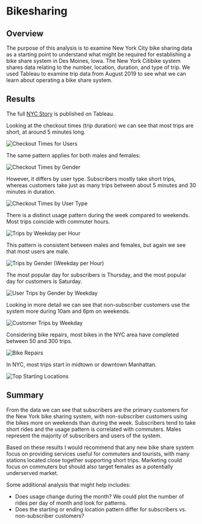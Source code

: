 # Bikesharing

## Overview

The purpose of this analysis is to examine New York City bike sharing data as a starting point to understand what might be required for establishing a bike share system in Des Moines, Iowa. The New York Citibike system shares data relating to the number, location, duration, and type of trip. We used Tableau to examine trip data from August 2019 to see what we can learn about operating a bike share system.

## Results

The full [NYC Story](https://public.tableau.com/app/profile/sophie2348/viz/citibike_16483903590760/NYCStory) is published on Tableau.

Looking at the checkout times (trip duration) we can see that most trips are short, at around 5 minutes long.

![Checkout Times for Users](<./screenshot1.png>)

The same pattern applies for both males and females:

![Checkout Times by Gender](<./screenshot2.png>)

However, it differs by user type. Subscribers mostly take short trips, whereas customers take just as many trips between about 5 minutes and 30 minutes in duration.

![Checkout Times by User Type](<./screenshot3.png>)

There is a distinct usage pattern during the week compared to weekends. Most trips coincide with commuter hours.

![Trips by Weekday per Hour](<./screenshot4.png>)

This pattern is consistent between males and females, but again we see that most users are male.

![Trips by Gender (Weekday per Hour)](<./screenshot5.png>)

The most popular day for subscribers is Thursday, and the most popular day for customers is Saturday.

![User Trips by Gender by Weekday](<./screenshot6.png>)

Looking in more detail we can see that non-subscriber customers use the system more during 10am and 6pm on weekends.

![Customer Trips by Weekday](<./screenshot7.png>)

Considering bike repairs, most bikes in the NYC area have completed between 50 and 300 trips.

![Bike Repairs](<./screenshot8.png>)

In NYC, most trips start in midtown or downtown Manhattan.

![Top Starting Locations](<./screenshot9.png>)

## Summary

From the data we can see that subscribers are the primary customers for the New York bike sharing system, with non-subscriber customers using the bikes more on weekends than during the week. Subscribers tend to take short rides and the usage pattern is correlated with commuters. Males represent the majority of subscribers and users of the system.

Based on these results I would recommend that any new bike share system focus on providing services useful for commuters and tourists, with many stations located close together supporting short trips. Marketing could focus on commuters but should also target females as a potentially underserved market.

Some additional analysis that might help includes:
* Does usage change during the month? We could plot the number of rides per day of month and look for patterns.
* Does the starting or ending location pattern differ for subscribers vs. non-subscriber customers?
